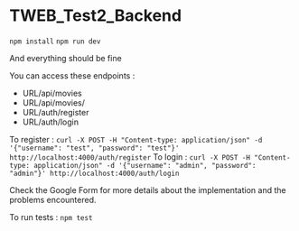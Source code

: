 # TWEB_Test2_Backend

``npm install``
``npm run dev``

And everything should be fine

You can access these endpoints : 
- URL/api/movies
- URL/api/movies/<pageNumber>
- URL/auth/register
- URL/auth/login

To register : ``curl -X POST -H "Content-type: application/json" -d '{"username": "test", "password": "test"}' http://localhost:4000/auth/register``
To login : ``curl -X POST -H "Content-type: application/json" -d '{"username": "admin", "password": "admin"}' http://localhost:4000/auth/login``

Check the Google Form for more details about the implementation and the problems encountered.

To run tests : ``npm test``